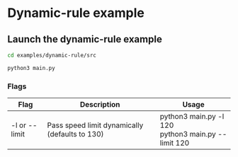 # Dynamic-rule example


## Launch the dynamic-rule example

```bash
cd examples/dynamic-rule/src

python3 main.py
```

### Flags
| Flag | Description | Usage |
|---------|-------------|-------|
| -l or --limit | Pass speed limit dynamically (defaults to 130) | python3 main.py -l 120 <br/> python3 main.py --limit 120
